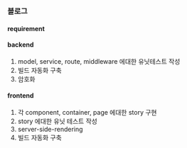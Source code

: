 ### 블로그

#### requirement

#### backend
1. model, service, route, middleware 에대한 유닛테스트 작성
2. 빌드 자동화 구축
3. 암호화

#### frontend
1. 각 component, container, page 에대한 story 구현
2. story 에대한 유닛 테스트 작성
3. server-side-rendering
4. 빌드 자동화 구축
